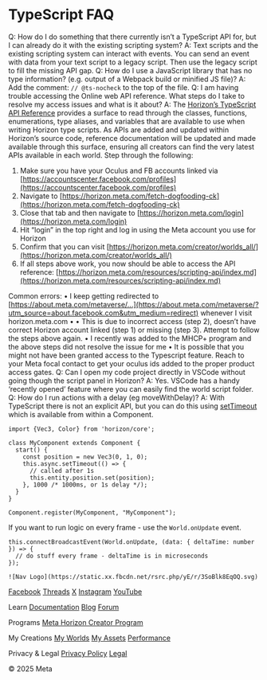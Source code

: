 # TypeScript FAQ

 Q: How do I do something that there currently isn’t a TypeScript API for, but I
can already do it with the existing scripting system? A: Text scripts and the existing scripting system can interact with events. You
can send an event with data from your text script to a legacy script. Then use
the legacy script to fill the missing API gap. Q: How do I use a JavaScript library that has no type information? (e.g. output
of a Webpack build or minified JS file)? A: Add the comment: `// @ts-nocheck` to the top of the file. Q: I am having trouble accessing the Online web API reference. What steps do I
take to resolve my access issues and what is it about? A: The [Horizon’s TypeScript API Reference](https://horizon.meta.com/resources/scripting-api/) provides a surface to read through the classes, functions, enumerations, type
aliases, and variables that are available to use when writing Horizon type
scripts. As APIs are added and updated within Horizon’s source code, reference
documentation will be updated and made available through this surface, ensuring all
creators can find the very latest APIs available in each world. Step through the following:
1. Make sure you have your Oculus and FB accounts linked via [https://accountscenter.facebook.com/profiles](https://accountscenter.facebook.com/profiles)
2. Navigate to [https://horizon.meta.com/fetch-dogfooding-ck](https://horizon.meta.com/fetch-dogfooding-ck)
3. Close that tab and then navigate to [https://horizon.meta.com/login](https://horizon.meta.com/login)
4. Hit “login” in the top right and log in using the Meta account you use for
Horizon
5. Confirm that you can visit [https://horizon.meta.com/creator/worlds_all/](https://horizon.meta.com/creator/worlds_all/)
6. If all steps above work, you now should be able to access the API reference: [https://horizon.meta.com/resources/scripting-api/index.md](https://horizon.meta.com/resources/scripting-api/index.md)

 Common errors:
•  I keep getting redirected to [https://about.meta.com/metaverse/...](https://about.meta.com/metaverse/?utm_source=about.facebook.com&utm_medium=redirect) whenever I visit horizon.meta.com
• 
  • This is due to incorrect access (step 2), doesn’t have correct Horizon account
linked (step 1) or missing (step 3). Attempt to follow the steps above again.
• I recently was added to the MHCP+ program and the above steps did not resolve
the issue for me
  • It is possible that you might not have been granted access to the Typescript
feature. Reach to your Meta focal contact to get your oculus ids added to the
proper product access gates.
 Q: Can I open my code project directly in VSCode without going though the script
panel in Horizon? A: Yes. VSCode has a handy ‘recently opened’ feature where you can easily find the world script folder. Q: How do I run actions with a delay (eg moveWithDelay)? A: With TypeScript there is not an explicit API, but you can do this using [setTimeout](https://developer.mozilla.org/en-US/docs/Web/API/setTimeout) which is available from within a Component.  
```
import {Vec3, Color} from 'horizon/core';

class MyComponent extends Component {
  start() {
    const position = new Vec3(0, 1, 0);   
    this.async.setTimeout(() => {     
      // called after 1s     
      this.entity.position.set(position);    
    }, 1000 /* 1000ms, or 1s delay */); 
  }
}

Component.register(MyComponent, "MyComponent");
```
 If you want to run logic on every frame - use the `World.onUpdate` event.  
```
this.connectBroadcastEvent(World.onUpdate, (data: { deltaTime: number }) => { 
  // do stuff every frame - deltaTime is in microseconds
});
```
    ![Nav Logo](https://static.xx.fbcdn.net/rsrc.php/yE/r/3SoBlk8EqOQ.svg)


[Facebook](https://www.facebook.com/MetaHorizon/)
[Threads](https://www.threads.com/@metahorizon)
[X](https://x.com/MetaHorizon)
[Instagram](https://www.instagram.com/metahorizon/)
[YouTube](https://www.youtube.com/@MetaQuestVR)

 Learn
[Documentation](https://developers.meta.com/horizon-worlds/learn/documentation/)
[Blog](https://developers.meta.com/horizon/blog/)
[Forum](https://communityforums.atmeta.com/t5/Creator-Forum/ct-p/Meta_Horizon_Creator_Forums)

 Programs
[Meta Horizon Creator Program](https://developers.meta.com/horizon-worlds/programs/)

 My Creations
[My Worlds](https://horizon.meta.com/creator/worlds_all/?utm_source=horizon_worlds_creator)
[My Assets](https://horizon.meta.com/creator/assets/?utm_source=horizon_worlds_creator)
[Performance](https://horizon.meta.com/creator/performance/traces/?utm_source=horizon_worlds_creator)

 Privacy & Legal
[Privacy Policy](https://www.meta.com/legal/privacy-policy/)
[Legal](https://www.meta.com/legal/supplemental-terms-of-service/)

 © 2025 Meta
